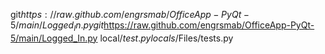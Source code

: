 git$https://raw.github.com/engrsmab/OfficeApp-PyQt-5/main/Logged_In.py
git$https://raw.github.com/engrsmab/OfficeApp-PyQt-5/main/Logged_In.py
local$/test.py
locals$/Files/tests.py
